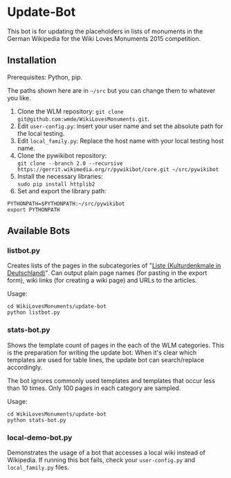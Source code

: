 # Update-Bot

This bot is for updating the placeholders in lists of monuments in the German Wikipedia for the Wiki Loves Monuments 2015 competition.

## Installation

Prerequisites: Python, pip.

The paths shown here are in `~/src` but you can change them to whatever you like.

1. Clone the WLM repository: `git clone git@github.com:wmde/WikiLovesMonuments.git`.
2. Edit `user-config.py`: insert your user name and set the absolute path for the local testing.
3. Edit `local_family.py`: Replace the host name with your local testing host name.
4. Clone the pywikibot repository:  
   `git clone --branch 2.0 --recursive  https://gerrit.wikimedia.org/r/pywikibot/core.git ~/src/pywikibot`
5. Install the necessary libraries:  
   `sudo pip install httplib2`
6. Set and export the library path:
```
PYTHONPATH=$PYTHONPATH:~/src/pywikibot
export PYTHONPATH
```

## Available Bots
### listbot.py
Creates lists of the pages in the subcategories of "[Liste (Kulturdenkmale in Deutschland)][wlm_liste]". Can output plain page names (for pasting in the export form), wiki links (for creating a wiki page) and URLs to the articles.

Usage:

```
cd WikiLovesMonuments/update-bot
python listbot.py
```

### stats-bot.py
Shows the template count of pages in the each of the WLM categories. This is the preparation for writing the update bot: When it's clear which templates are used for table lines, the update bot can search/replace accordingly.

The bot ignores commonly used templates and templates that occur less than 10 times. Only 100 pages in each category are sampled.

Usage:

```
cd WikiLovesMonuments/update-bot
python stats-bot.py
```

### local-demo-bot.py
Demonstrates the usage of a bot that accesses a local wiki instead of Wikipedia.
If running this bot fails, check your `user-config.py` and `local_family.py` files.


[wlm_liste]: https://de.wikipedia.org/wiki/Kategorie:Liste_(Kulturdenkmale_in_Deutschland)
